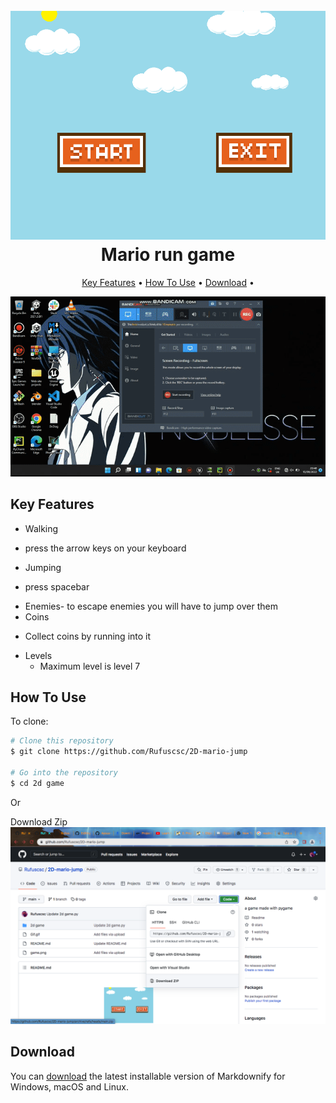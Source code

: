 <h1 align="center">
    <br>
    <img src="https://github.com/Rufuscsc/2D-mario-jump/blob/main/game.png" alt="Markdownify" width="700">
    <br>
    Mario run game
    <br>
  </h1>

  
  <p align="center">
    <a href="#key-features">Key Features</a> •
    <a href="#how-to-use">How To Use</a> •
    <a href="#download">Download</a> •
  </p>
  
  ![screenshot](https://github.com/Rufuscsc/2D-mario-jump/blob/main/Gif.gif)
  
  ## Key Features
  
  * Walking 
  - press the arrow keys on your keyboard
  * Jumping
  - press spacebar
  * Enemies- to escape enemies you will have to jump over them  
  * Coins
   - Collect coins by running into it 
  * Levels
    - Maximum level is level 7
  
  ## How To Use
  
  To clone:
  
  ```bash
  # Clone this repository
  $ git clone https://github.com/Rufuscsc/2D-mario-jump
  
  # Go into the repository
  $ cd 2d game
  ```

  Or

  Download Zip 
  <img src="https://github.com/Rufuscsc/2D-mario-jump/blob/main/download.png" alt="image">

  
  ## Download
  
  You can [download](https://github.com/amitmerchant1990/electron-markdownify/releases/tag/v1.2.0) the latest installable version of Markdownify for Windows, macOS and Linux.
  
  
